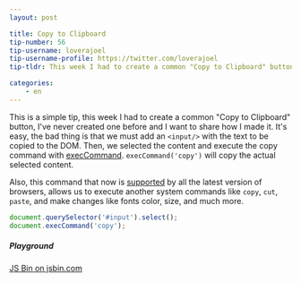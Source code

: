 ```yaml
---
layout: post

title: Copy to Clipboard
tip-number: 56
tip-username: loverajoel
tip-username-profile: https://twitter.com/loverajoel
tip-tldr: This week I had to create a common "Copy to Clipboard" button, I've never created one before and I want to share how I made it.

categories:
    - en
---
```


This is a simple tip, this week I had to create a common "Copy to Clipboard" button, I've never created one before and I want to share how I made it.
It's easy, the bad thing is that we must add an `<input/>` with the text to be copied to the DOM. Then, we selected the content and execute the copy command with [execCommand](https://developer.mozilla.org/en-US/docs/Web/API/Document/execCommand).
`execCommand('copy')` will copy the actual selected content.

Also, this command that now is [supported](http://caniuse.com/#search=execCommand) by all the latest version of browsers, allows us to execute another system commands like `copy`, `cut`, `paste`, and make changes like fonts color, size, and much more.

```js
document.querySelector('#input').select();
document.execCommand('copy');
```

##### Playground
<div>
  <a class="jsbin-embed" href="http://jsbin.com/huhozu/embed?js,console,output">JS Bin on jsbin.com</a><script src="http://static.jsbin.com/js/embed.min.js?3.39.11"></script>
</div>
